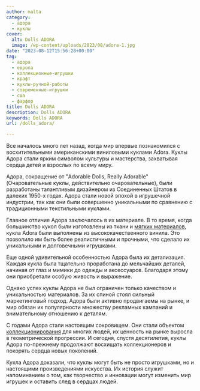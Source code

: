 ```yaml
---
author: malta
category:
  - адора
  - куклы
cover:
  alt: Dolls ADORA
  image: /wp-content/uploads/2023/08/adora-1.jpg
date: "2023-08-12T15:56:28+00:00"
tag:
  - адора
  - европа
  - коллекционные-игрушки
  - крафт
  - куклы-ручной-работы
  - современные-игрушки
  - сша
  - фарфор
title: Dolls ADORA
description: Dolls ADORA
keywords: Dolls ADORA
url: /dolls_adora/

---
```

Все началось много лет назад, когда мир впервые познакомился с восхитительными американскими виниловыми куклами Adora. Куклы Адора стали ярким символом культуры и мастерства, захватывая сердца детей и взрослых по всему миру.

Адора, сокращение от "Adorable Dolls, Really Adorable" (Очаровательные куклы, действительно очаровательные), были разработаны талантливым дизайнером из Соединенных Штатов в далеких 1950-х годах. Адора стали новой эпохой в игрушечной индустрии, так как они были совершенно уникальными по сравнению с традиционными текстильными куклами.

Главное отличие Адора заключалось в их материале. В то время, когда большинство кукол были изготовлены из ткани и [мягких материалов](https://www.adora.ru/igrushki-vatnye/377/), кукла Adora были выполнены из высококачественного винила. Это позволило им быть более реалистичными и прочными, что сделало их уникальными и долговечными игрушками.

Еще одной удивительной особенностью Адора была их детализация. Каждая кукла была тщательно проработана до мельчайших деталей, начиная от глаз и мимики до одежды и аксессуаров. Благодаря этому они приобретали особую живость и выражение.

Однако успех куклы Адора не был ограничен только качеством и уникальностью материалов. За их спиной стоял сильный маркетинговый подход. Адора были активно продвигаемы на рынке, и мир обязан их популярности множеству рекламных кампаний и внимательному отношению к деталям.

С годами Адора стали настоящим сокровищем. Они стали объектом [коллекционирования](https://www.adora.ru/igrushki-farforovye/419/) для многих людей, их ценность на рынке выросла в геометрической прогрессии. И сегодня, спустя десятилетия, куклы Адора по-прежнему продолжают восхищать коллекционеров и покорять сердца новых поколений.

Кукла Адора доказали, что куклы могут быть не просто игрушками, но и настоящими произведениями искусства. Их история служит напоминанием о том, как творчество и инновации могут изменить мир игрушек и оставить след в сердцах людей.
